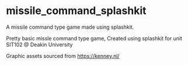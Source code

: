 # missile_command_splashkit
A missile command type game made using splashkit.

Pretty basic missle command type game,
Created using splashkit for unit SIT102 @ Deakin University

Graphic assets sourced from https://kenney.nl/
